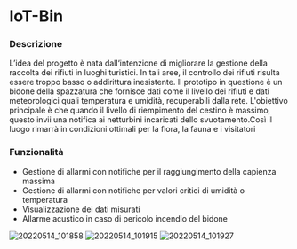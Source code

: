 # IoT-Bin
### Descrizione
L’idea del progetto è nata dall‘intenzione di migliorare la gestione della 
raccolta dei rifiuti in luoghi turistici. In tali aree, il controllo dei rifiuti risulta essere troppo basso o 
addirittura inesistente.  Il prototipo in questione è un bidone della spazzatura che fornisce dati 
come il livello dei rifiuti e dati meteorologici quali temperatura e 
umidità, recuperabili dalla rete. L'obiettivo principale è che quando il livello di riempimento del cestino 
è massimo, questo invii una notifica ai netturbini incaricati dello 
svuotamento.Così il luogo rimarrà in condizioni ottimali per la flora, la 
fauna e i visitatori
### Funzionalità
- Gestione di allarmi con notifiche per il raggiungimento della capienza 
massima 
- Gestione di allarmi con notifiche per valori critici di umidità o 
temperatura
 - Visualizzazione dei dati misurati
 - Allarme acustico in caso di pericolo incendio del bidone

![20220514_101858](https://github.com/user-attachments/assets/9b6c4aeb-00c2-45c8-ac14-19d4195a204a)
![20220514_101915](https://github.com/user-attachments/assets/3f8ca99a-fa4e-4fef-891a-1a01e7e415af)
![20220514_101927](https://github.com/user-attachments/assets/cd071fa9-57c9-4f7c-9db0-b899c417b617)
